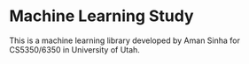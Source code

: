 # Machine Learning Study
This is a machine learning library developed by Aman Sinha for 
CS5350/6350 in University of Utah.
